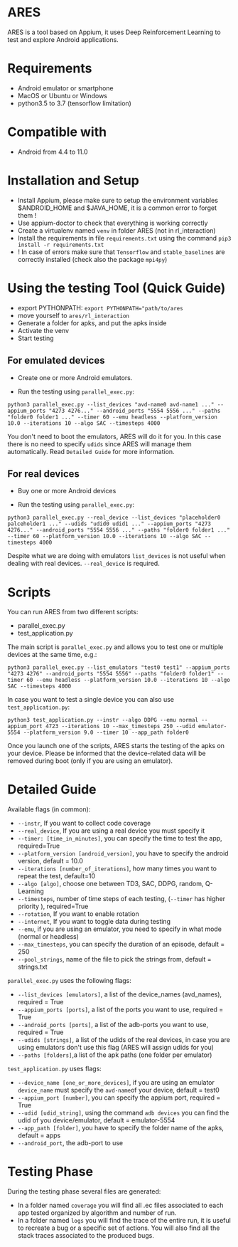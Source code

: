 
# ARES

ARES is a tool based on Appium, it uses Deep Reinforcement Learning to test and explore Android applications.


# Requirements

* Android emulator or smartphone
* MacOS or Ubuntu or Windows
* python3.5 to 3.7 (tensorflow limitation)

# Compatible with

* Android from 4.4 to 11.0

# Installation and Setup

* Install Appium, please make sure to setup the environment variables $ANDROID_HOME and $JAVA_HOME, it is a common error to forget them !
* Use appium-doctor to check that everything is working correctly
* Create a virtualenv named `venv` in folder ARES (not in rl_interaction)
* Install the requirements in file `requirements.txt` using the command `pip3 install -r requirements.txt`
* ! In case of errors make sure that `Tensorflow` and `stable_baselines` are correctly installed (check also the package `mpi4py`)


# Using the testing Tool (Quick Guide)

* export PYTHONPATH: ``export PYTHONPATH="path/to/ares``
* move yourself to `ares/rl_interaction`
* Generate a folder for apks, and put the apks inside
* Activate the venv 
* Start testing

## For emulated devices

* Create one or more Android emulators.

* Run the testing using `parallel_exec.py`:

`python3 parallel_exec.py --list_devices "avd-name0 avd-name1 ..." --appium_ports "4273 4276..." --android_ports "5554 5556 ..." --paths "folder0 folder1 ..." --timer 60 --emu headless --platform_version 10.0 --iterations 10 --algo SAC --timesteps 4000`
 
 You don't need to boot the emulators, ARES will do it for you.
 In this case there is no need to specify `udids` since ARES will manage them automatically.
 Read `Detailed Guide` for more information.


## For real devices

* Buy one or more Android devices

* Run the testing using `parallel_exec.py`:

`python3 parallel_exec.py --real_device --list_devices "placeholder0 palceholder1 ..." --udids "udid0 udid1 ..." --appium_ports "4273 4276..." --android_ports "5554 5556 ..." --paths "folder0 folder1 ..." --timer 60 --platform_version 10.0 --iterations 10 --algo SAC --timesteps 4000`

Despite what we are doing with emulators `list_devices` is not useful when dealing with real devices. 
`--real_device` is required. 


# Scripts

You can run ARES from two different scripts:
* parallel_exec.py
* test_application.py

The main script is `parallel_exec.py` and allows you to test one or multiple devices at the same time, e.g.:

`python3 parallel_exec.py --list_emulators "test0 test1" --appium_ports "4273 4276" --android_ports "5554 5556" --paths "folder0 folder1" --timer 60 --emu headless --platform_version 10.0 --iterations 10 --algo SAC --timesteps 4000`

In case you want to test a single device you can also use `test_application.py`:

`python3 test_application.py --instr --algo DDPG --emu normal --appium_port 4723 --iterations 10 --max_timesteps 250 --udid emulator-5554 --platform_version 9.0 --timer 10 --app_path folder0`

Once you launch one of the scripts, ARES starts the testing of the apks on your device.
Please be informed that the device-related data will be removed during boot (only if you are using an emulator). 


# Detailed Guide

Available flags (in common):

* `--instr`,  If you want to collect code coverage
* `--real_device`, If you are using a real device you must specify it
* `--timer: [time_in_minutes]`, you can specify the time to test the app, required=True
* `--platform_version [android_version]`, you have to specify the android version, default = 10.0 
* `--iterations [number_of_iterations]`, how many times you want to repeat the test, default=10
* `--algo [algo]`, choose one between TD3, SAC, DDPG, random, Q-Learning
* `--timesteps`, number of time steps of each testing, (`--timer` has higher priority ), required=True
* `--rotation`, If you want to enable rotation
* `--internet`, If you want to toggle data during testing
* `--emu`, if you are using an emulator, you need to specify in what mode (normal or headless)
* `--max_timesteps`, you can specify the duration of an episode, default = 250
* `--pool_strings`, name of the file to pick the strings from, default = strings.txt

`parallel_exec.py` uses the following flags:

* `--list_devices [emulators]`, a list of the device_names (avd_names), required = True
* `--appium_ports [ports]`, a list of the ports you want to use, required = True
* `--android_ports [ports]`, a list  of the adb-ports you want to use, required = True
* `--udids [strings]`, a list of the udids of the real devices, in case you are using 
emulators don't use this flag (ARES will assign udids for you) 
* `--paths [folders]`,a list of the apk paths (one folder per emulator)


`test_application.py` uses flags:
* `--device_name [one_or_more_devices]`, if you are using an emulator `device_name` must specify the `avd-name`of your device, default = test0
* `--appium_port [number]`, you can specify the appium port, required = True
* `--udid [udid_string]`, using the command `adb devices` you can find the udid of you device/emulator, 
default = emulator-5554
*  `--app_path [folder]`, you have to specify the folder name of the apks, default = apps
* `--android_port`, the adb-port to use


# Testing Phase

During the testing phase several files are generated:

* In a folder named `coverage` you will find all .ec files associated to each app tested organized by algorithm and number of run.
* In a folder named `logs` you will find the trace of the entire run, it is useful to recreate a bug or a specific set of actions. You will also find all the stack traces associated to the produced bugs.






